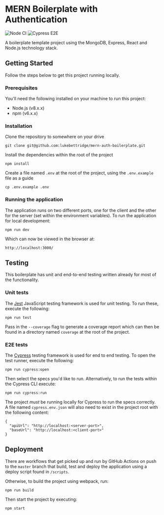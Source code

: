 # MERN Boilerplate with Authentication

![Node CI](https://github.com/lukebettridge/mern-auth-boilerplate/workflows/Node%20CI/badge.svg)
![Cypress E2E](https://github.com/lukebettridge/mern-auth-boilerplate/workflows/Cypress%20E2E/badge.svg)

A boilerplate template project using the MongoDB, Express, React and Node.js technology stack.

## Getting Started

Follow the steps below to get this project running locally.

### Prerequisites

You'll need the following installed on your machine to run this project:

- Node.js (v8.x.x)
- npm (v6.x.x)

### Installation

Clone the repository to somewhere on your drive

```
git clone git@github.com:lukebettridge/mern-auth-boilerplate.git
```

Install the dependencies within the root of the project

```
npm install
```

Create a file named `.env` at the root of the project, using the `.env.example` file as a guide

```
cp .env.example .env
```

### Running the application

The application runs on two different ports, one for the client and the other for the server (set within the environment variables). To run the application for local development:

```
npm run dev
```

Which can now be viewed in the browser at:

```
http://localhost:3000/
```

## Testing

This boilerplate has unit and end-to-end testing written already for most of the functionality.

### Unit tests

The [Jest](https://jestjs.io) JavaScript testing framework is used for unit testing. To run these, execute the following:

```
npm run test
```

Pass in the `--coverage` flag to generate a coverage report which can then be found in a directory named `coverage` at the root of the project.

### E2E tests

The [Cypress](https://www.cypress.io) testing framework is used for end to end testing. To open the test runner, execute the following:

```
npm run cypress:open
```

Then select the specs you'd like to run. Alternatively, to run the tests within the Cypress CLI execute:

```
npm run cypress:run
```

The project _must_ be running locally for Cypress to run the specs correctly. A file named `cypress.env.json` will also need to exist in the project root with the following content:

```
{
  "apiUrl": "http://localhost:<server-port>",
  "baseUrl": "http://localhost:<client-port>"
}
```

## Deployment

There are workflows that get picked up and run by GitHub Actions on push to the `master` branch that build, test and deploy the application using a deploy script found in `/scripts`.

Otherwise, to build the project using webpack, run:

```
npm run build
```

Then start the project by executing:

```
npm start
```
